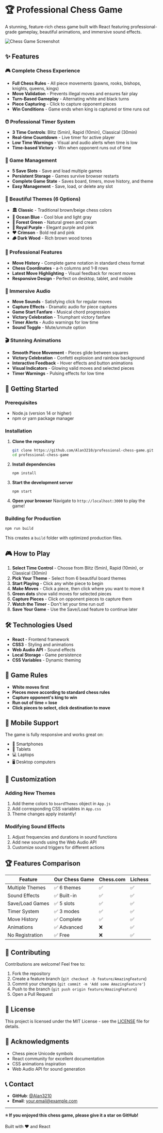 # 🏆 Professional Chess Game

A stunning, feature-rich chess game built with React featuring professional-grade gameplay, beautiful animations, and immersive sound effects.

![Chess Game Screenshot](https://via.placeholder.com/800x600/f5f5f5/333333?text=Chess+Game+Screenshot)

## ✨ Features

### 🎮 Complete Chess Experience
- **Full Chess Rules** - All piece movements (pawns, rooks, bishops, knights, queens, kings)
- **Move Validation** - Prevents illegal moves and ensures fair play
- **Turn-Based Gameplay** - Alternating white and black turns
- **Piece Capturing** - Click to capture opponent pieces
- **Win Conditions** - Game ends when king is captured or time runs out

### ⏰ Professional Timer System
- **3 Time Controls**: Blitz (5min), Rapid (10min), Classical (30min)
- **Real-time Countdown** - Live timer for active player
- **Low Time Warnings** - Visual and audio alerts when time is low
- **Time-based Victory** - Win when opponent runs out of time

### 💾 Game Management
- **5 Save Slots** - Save and load multiple games
- **Persistent Storage** - Games survive browser restarts
- **Complete Game State** - Saves board, timers, move history, and theme
- **Easy Management** - Save, load, or delete any slot

### 🎨 Beautiful Themes (6 Options)
- **🏛️ Classic** - Traditional brown/beige chess colors
- **🌊 Ocean Blue** - Cool blue and light gray
- **🌲 Forest Green** - Natural green and cream
- **👑 Royal Purple** - Elegant purple and pink
- **❤️ Crimson** - Bold red and pink
- **🪵 Dark Wood** - Rich brown wood tones

### 📝 Professional Features
- **Move History** - Complete game notation in standard chess format
- **Chess Coordinates** - a-h columns and 1-8 rows
- **Latest Move Highlighting** - Visual feedback for recent moves
- **Responsive Design** - Perfect on desktop, tablet, and mobile

### 🎵 Immersive Audio
- **Move Sounds** - Satisfying click for regular moves
- **Capture Effects** - Dramatic audio for piece captures
- **Game Start Fanfare** - Musical chord progression
- **Victory Celebration** - Triumphant victory fanfare
- **Timer Alerts** - Audio warnings for low time
- **Sound Toggle** - Mute/unmute option

### 🎬 Stunning Animations
- **Smooth Piece Movement** - Pieces glide between squares
- **Victory Celebration** - Confetti explosion and rainbow background
- **Interactive Feedback** - Hover effects and button animations
- **Visual Indicators** - Glowing valid moves and selected pieces
- **Timer Warnings** - Pulsing effects for low time

## 🚀 Getting Started

### Prerequisites
- Node.js (version 14 or higher)
- npm or yarn package manager

### Installation

1. **Clone the repository**
   ```bash
   git clone https://github.com/Alan3210/professional-chess-game.git
   cd professional-chess-game
   ```

2. **Install dependencies**
   ```bash
   npm install
   ```

3. **Start the development server**
   ```bash
   npm start
   ```

4. **Open your browser**
   Navigate to `http://localhost:3000` to play the game!

### Building for Production

```bash
npm run build
```

This creates a `build` folder with optimized production files.

## 🎮 How to Play

1. **Select Time Control** - Choose from Blitz (5min), Rapid (10min), or Classical (30min)
2. **Pick Your Theme** - Select from 6 beautiful board themes
3. **Start Playing** - Click any white piece to begin
4. **Make Moves** - Click a piece, then click where you want to move it
5. **Green dots** show valid moves for selected pieces
6. **Capture Pieces** - Click on opponent pieces to capture them
7. **Watch the Timer** - Don't let your time run out!
8. **Save Your Game** - Use the Save/Load feature to continue later

## 🛠️ Technologies Used

- **React** - Frontend framework
- **CSS3** - Styling and animations
- **Web Audio API** - Sound effects
- **Local Storage** - Game persistence
- **CSS Variables** - Dynamic theming

## 🎯 Game Rules

- **White moves first**
- **Pieces move according to standard chess rules**
- **Capture opponent's king to win**
- **Run out of time = lose**
- **Click pieces to select, click destination to move**

## 📱 Mobile Support

The game is fully responsive and works great on:
- 📱 Smartphones
- 📱 Tablets
- 💻 Laptops
- 🖥️ Desktop computers

## 🎨 Customization

### Adding New Themes
1. Add theme colors to `boardThemes` object in `App.js`
2. Add corresponding CSS variables in `App.css`
3. Theme changes apply instantly!

### Modifying Sound Effects
1. Adjust frequencies and durations in sound functions
2. Add new sounds using the Web Audio API
3. Customize sound triggers for different actions

## 🏆 Features Comparison

| Feature | Our Chess Game | Chess.com | Lichess |
|---------|---------------|-----------|---------|
| Multiple Themes | ✅ 6 themes | ✅ | ✅ |
| Sound Effects | ✅ Built-in | ✅ | ✅ |
| Save/Load Games | ✅ 5 slots | ✅ | ✅ |
| Timer System | ✅ 3 modes | ✅ | ✅ |
| Move History | ✅ Complete | ✅ | ✅ |
| Animations | ✅ Advanced | ❌ | ✅ |
| No Registration | ✅ Free | ❌ | ✅ |

## 🤝 Contributing

Contributions are welcome! Feel free to:

1. Fork the repository
2. Create a feature branch (`git checkout -b feature/AmazingFeature`)
3. Commit your changes (`git commit -m 'Add some AmazingFeature'`)
4. Push to the branch (`git push origin feature/AmazingFeature`)
5. Open a Pull Request

## 📄 License

This project is licensed under the MIT License - see the [LICENSE](LICENSE) file for details.

## 🙏 Acknowledgments

- Chess piece Unicode symbols
- React community for excellent documentation
- CSS animations inspiration
- Web Audio API for sound generation

## 📞 Contact

- **GitHub**: [@Alan3210](https://github.com/Alan3210)
- **Email**: your.email@example.com

---

**⭐ If you enjoyed this chess game, please give it a star on GitHub!**

Built with ❤️ and React
